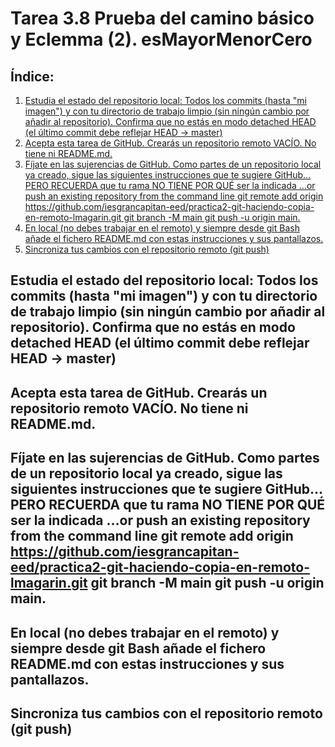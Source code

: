 # Tarea 3.8 Prueba del camino básico y Eclemma (2). esMayorMenorCero

## Índice:
1. [Estudia el estado del repositorio local: Todos los commits (hasta "mi imagen") y con tu directorio de trabajo limpio (sin ningún cambio por añadir al repositorio). Confirma que no estás en modo detached HEAD (el último commit debe reflejar HEAD -> master)](#uno)
2. [Acepta esta tarea de GitHub. Crearás un repositorio remoto VACÍO. No tiene ni README.md. ](#dos)
3. [Fíjate en las sujerencias de GitHub. Como partes de un repositorio local ya creado, sigue las siguientes instrucciones que te sugiere GitHub... PERO RECUERDA que tu rama NO TIENE POR QUÉ ser la indicada …or push an existing repository from the command line git remote add origin https://github.com/iesgrancapitan-eed/practica2-git-haciendo-copia-en-remoto-lmagarin.git git branch -M main git push -u origin main.](#tres)
4. [En local (no debes trabajar en el remoto) y siempre desde git Bash añade el fichero README.md con estas instrucciones y sus pantallazos.](#cuatro)
5. [Sincroniza tus cambios con el repositorio remoto (git push)](#cinco)


## Estudia el estado del repositorio local: Todos los commits (hasta "mi imagen") y con tu directorio de trabajo limpio (sin ningún cambio por añadir al repositorio). Confirma que no estás en modo detached HEAD (el último commit debe reflejar HEAD -> master) <a name="uno"></a>

## Acepta esta tarea de GitHub. Crearás un repositorio remoto VACÍO. No tiene ni README.md. <a name="dos"></a> 

## Fíjate en las sujerencias de GitHub. Como partes de un repositorio local ya creado, sigue las siguientes instrucciones que te sugiere GitHub... PERO RECUERDA que tu rama NO TIENE POR QUÉ ser la indicada …or push an existing repository from the command line git remote add origin https://github.com/iesgrancapitan-eed/practica2-git-haciendo-copia-en-remoto-lmagarin.git git branch -M main git push -u origin main. <a name="tres"></a> 


## En local (no debes trabajar en el remoto) y siempre desde git Bash añade el fichero README.md con estas instrucciones y sus pantallazos. <a name="cuatro"></a>


## Sincroniza tus cambios con el repositorio remoto (git push)<a name="cinco"></a> 


